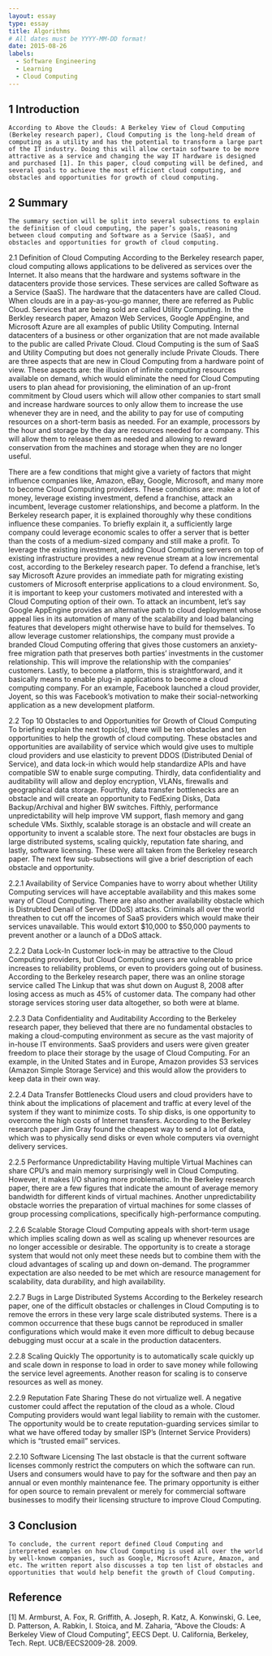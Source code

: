 ```yaml
---
layout: essay
type: essay
title: Algorithms
# All dates must be YYYY-MM-DD format!
date: 2015-08-26
labels:
  - Software Engineering
  - Learning
  - Cloud Computing
---
```

## 1 Introduction
	According to Above the Clouds: A Berkeley View of Cloud Computing (Berkeley research paper), Cloud Computing is the long-held dream of computing as a utility and has the potential to transform a large part of the IT industry. Doing this will allow certain software to be more attractive as a service and changing the way IT hardware is designed and purchased [1]. In this paper, cloud computing will be defined, and several goals to achieve the most efficient cloud computing, and obstacles and opportunities for growth of cloud computing.
  
## 2 Summary
	The summary section will be split into several subsections to explain the definition of cloud computing, the paper’s goals, reasoning between cloud computing and Software as a Service (SaaS), and obstacles and opportunities for growth of cloud computing.
  
2.1 Definition of Cloud Computing
	According to the Berkeley research paper, cloud computing allows applications to be delivered as services over the Internet. It also means that the hardware and systems software in the datacenters provide those services.  These services are called Software as a Service (SaaS). The hardware that the datacenters have are called Cloud. When clouds are in a pay-as-you-go manner, there are referred as Public Cloud. Services that are being sold are called Utility Computing. In the Berkley research paper, Amazon Web Services, Google AppEngine, and Microsoft Azure are all examples of public Utility Computing. Internal datacenters of a business or other organization that are not made available to the public are called Private Cloud. Cloud Computing is the sum of SaaS and Utility Computing but does not generally include Private Clouds. There are three aspects that are new in Cloud Computing from a hardware point of view. These aspects are: the illusion of infinite computing resources available on demand, which would eliminate the need for Cloud Computing users to plan ahead for provisioning, the elimination of an up-front commitment by Cloud users which will allow other companies to start small and increase hardware sources to only allow them to increase the use whenever they are in need, and the ability to pay for use of computing resources on a short-term basis as needed. For an example, processors by the hour and storage by the day are resources needed for a company. This will allow them to release them as needed and allowing to reward conservation from the machines and storage when they are no longer useful. 
  
There are a few conditions that might give a variety of factors that might influence companies like, Amazon, eBay, Google, Microsoft, and many more to become Cloud Computing providers. These conditions are: make a lot of money, leverage existing investment, defend a franchise, attack an incumbent, leverage customer relationships, and become a platform. In the Berkeley research paper, it is explained thoroughly why these conditions influence these companies. To briefly explain it, a sufficiently large company could leverage economic scales to offer a server that is better than the costs of a medium-sized company and still make a profit. To leverage the existing investment, adding Cloud Computing servers on top of existing infrastructure provides a new revenue stream at a low incremental cost, according to the Berkeley research paper. To defend a franchise, let’s say Microsoft Azure provides an immediate path for migrating existing customers of Microsoft enterprise applications to a cloud environment. So, it is important to keep your customers motivated and interested with a Cloud Computing option of their own. To attack an incumbent, let’s say Google AppEngine provides an alternative path to cloud deployment whose appeal lies in its automation of many of the scalability and load balancing features that developers might otherwise have to build for themselves. To allow leverage customer relationships, the company must provide a branded Cloud Computing offering that gives those customers an anxiety-free migration path that preserves both parties’ investments in the customer relationship. This will improve the relationship with the companies’ customers. Lastly, to become a platform, this is straightforward, and it basically means to enable plug-in applications to become a cloud computing company. For an example, Facebook launched a cloud provider, Joyent, so this was Facebook’s motivation to make their social-networking application as a new development platform.

2.2 Top 10 Obstacles to and Opportunities for Growth of Cloud Computing
	To briefing explain the next topic(s), there will be ten obstacles and ten opportunities to help the growth of cloud computing. These obstacles and opportunities are availability of service which would give uses to multiple cloud providers and use elasticity to prevent DDOS (Distributed Denial of Service), and data lock-in which would help standardize APIs and have compatible SW to enable surge computing. Thirdly, data confidentiality and auditability will allow and deploy encryption, VLANs, firewalls and geographical data storage. Fourthly, data transfer bottlenecks are an obstacle and will create an opportunity to FedExing Disks, Data Backup/Archival and higher BW switches. Fifthly, performance unpredictability will help improve VM support, flash memory and gang schedule VMs. Sixthly, scalable storage is an obstacle and will create an opportunity to invent a scalable store. The next four obstacles are bugs in large distributed systems, scaling quickly, reputation fate sharing, and lastly, software licensing. These were all taken from the Berkeley research paper. The next few sub-subsections will give a brief description of each obstacle and opportunity.
  
2.2.1 Availability of Service
	Companies have to worry about whether Utility Computing services will have acceptable availability and this makes some wary of Cloud Computing. There are also another availability obstacle which is Distrubted Denail of Server (DDoS) attacks. Criminals all over the world threathen to cut off the incomes of SaaS providers which would make their services unavailable. This would extort $10,000 to $50,000 payments to prevent another or a launch of a DDoS attack.
  
2.2.2 Data Lock-In
	Customer lock-in may be attractive to the Cloud Computing providers, but Cloud Computing users are vulnerable to price increases to reliability problems, or even to providers going out of business. According to the Berkeley research paper, there was an online storage service called The Linkup that was shut down on August 8, 2008 after losing access as much as 45% of customer data. The company had other storage services storing user data altogether, so both were at blame.
  
2.2.3 Data Confidentiality and Auditability 
	According to the Berkeley research paper, they believed that there are no fundamental obstacles to making a cloud-computing environment as secure as the vast majority of in-house IT environments. SaaS providers and users were given greater freedom to place their storage by the usage of Cloud Computing. For an example, in the United States and in Europe, Amazon provides S3 services (Amazon Simple Storage Service) and this would allow the providers to keep data in their own way.
  
2.2.4 Data Transfer Bottlenecks
	Cloud users and cloud providers have to think about the implications of placement and traffic at every level of the system if they want to minimize costs. To ship disks, is one opportunity to overcome the high costs of Internet transfers. According to the Berkeley research paper Jim Gray found the cheapest way to send a lot of data, which was to physically send disks or even whole computers via overnight delivery services.
  
2.2.5 Performance Unpredictability
	Having multiple Virtual Machines can share CPU’s and main memory surprisingly well in Cloud Computing. However, it makes I/O sharing more problematic. In the Berkeley research paper, there are a few figures that indicate the amount of average memory bandwidth for different kinds of virtual machines. Another unpredictability obstacle worries the preparation of virtual machines for some classes of group processing complications, specifically high-performance computing.
  
2.2.6 Scalable Storage
	Cloud Computing appeals with short-term usage which implies scaling down as well as scaling up whenever resources are no longer accessible or desirable. The opportunity is to create a storage system that would not only meet these needs but to combine them with the cloud advantages of scaling up and down on-demand. The programmer expectation are also needed to be met which are resource management for scalability, data durability, and high availability.
  
2.2.7 Bugs in Large Distributed Systems
	According to the Berkeley research paper, one of the difficult obstacles or challenges in Cloud Computing is to remove the errors in these very large scale distributed systems. There is a common occurrence that these bugs cannot be reproduced in smaller configurations which would make it even more difficult to debug because debugging must occur at a scale in the production datacenters.
  
2.2.8 Scaling Quickly
	The opportunity is to automatically scale quickly up and scale down in response to load in order to save money while following the service level agreements. Another reason for scaling is to conserve resources as well as money.
  
2.2.9 Reputation Fate Sharing
	These do not virtualize well. A negative customer could affect the reputation of the cloud as a whole. Cloud Computing providers would want legal liability to remain with the customer. The opportunity would be to create reputation-guarding services similar to what we have offered today by smaller ISP’s (Internet Service Providers) which is “trusted email” services.
  
2.2.10 Software Licensing
	The last obstacle is that the current software licenses commonly restrict the computers on which the software can run. Users and consumers would have to pay for the software and then pay an annual or even monthly maintenance fee. The primary opportunity is either for open source to remain prevalent or merely for commercial software businesses to modify their licensing structure to improve Cloud Computing.
  
## 3 Conclusion
	To conclude, the current report defined Cloud Computing and interpreted examples on how Cloud Computing is used all over the world by well-known companies, such as Google, Microsoft Azure, Amazon, and etc. The written report also discusses a top ten list of obstacles and opportunities that would help benefit the growth of Cloud Computing.

## Reference
[1] M. Armburst, A. Fox, R. Griffith, A. Joseph, R. Katz, A. Konwinski, G. Lee, D. Patterson, A. 
Rabkin, I. Stoica, and M. Zaharia, “Above the Clouds: A Berkeley View of Cloud 
Computing”, EECS Dept. U. California, Berkeley, Tech. Rept. UCB/EECS2009-28. 2009.
